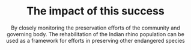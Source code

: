 ---
# An instance of the Pages widget.
# Documentation: https://wowchemy.com/docs/page-builder/
widget: blank
headless: true

# ... Put Your Section Options Here (title etc.) ...
title: The impact of this success
subtitle: By closely monitoring the preservation efforts of the community and governing body. The rehabilitation of the Indian rhino population can be used as a framework for efforts in preserving other endangered species
weight: 60  # section position on page
design:
  # Choose how many columns the section has. Valid values: 1 or 2.
  columns: '1'
---